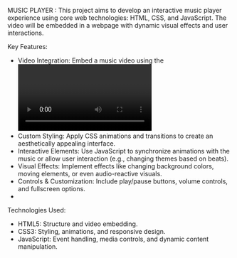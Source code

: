 MUSIC PLAYER :
This project aims to develop an interactive music player experience using core web technologies: HTML, CSS, and JavaScript. 
The video will be embedded in a webpage with dynamic visual effects and user interactions.

Key Features:

- Video Integration: Embed a music video using the <video> element or an iframe for YouTube/Vimeo.
- Custom Styling: Apply CSS animations and transitions to create an aesthetically appealing interface.
- Interactive Elements: Use JavaScript to synchronize animations with the music or allow user interaction (e.g., changing themes based on beats).
- Visual Effects: Implement effects like changing background colors, moving elements, or even audio-reactive visuals.
- Controls & Customization: Include play/pause buttons, volume controls, and fullscreen options.
- 
Technologies Used:
- HTML5: Structure and video embedding.
- CSS3: Styling, animations, and responsive design.
- JavaScript: Event handling, media controls, and dynamic content manipulation.
